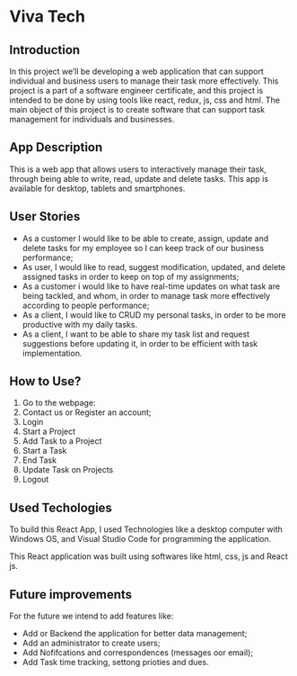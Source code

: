 # Viva Tech

## Introduction
In this project we’ll be developing a web application that can support individual and business users to manage their task more effectively. This project is a part of a software engineer certificate, and this project is intended to be done by using tools like react, redux, js, css and html.
The main object of this project is to create software that can support task management for individuals and businesses.

## App Description
This is a web app that allows users to interactively manage their task, through being able to write, read, update and delete tasks. This app is available for desktop, tablets and smartphones.


## User Stories
- As a customer I would like to be able to create, assign, update and delete tasks for my employee so I can keep track of our business performance;
- As user, I would like to read, suggest modification, updated, and delete assigned tasks in order to keep on top of my assignments;
- As a customer i would like to have real-time updates on what task are being tackled, and whom, in order to manage task more effectively according to people performance;
- As a client, I would like to CRUD my personal tasks, in order to be more productive with my daily tasks.
- As a client, I want to be able to share my task list and request suggestions before updating it, in order to be efficient with task implementation.

## How to Use?
1. Go to the webpage:
2. Contact us or Register an account;
3. Login
4. Start a Project
5. Add Task to a Project
6. Start a Task
7. End Task
8. Update Task on Projects
9. Logout

## Used Techologies
To build this React App, I used Technologies like a desktop computer with Windows OS, and Visual Studio Code for programming the application.

This React application was built using softwares like html, css, js and React js.

## Future improvements
For the future we intend to add features like: 
- Add or Backend the application for better data management;
- Add an administrator to create users;
- Add Nofifcations and correspondences (messages oor email);
- Add Task time tracking, settong prioties and dues.

